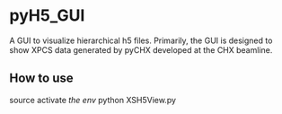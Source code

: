 # pyH5_GUI
A GUI to visualize hierarchical h5 files. Primarily, the GUI is designed to show XPCS data generated by pyCHX developed at the CHX beamline.

## How to use
source activate *the env*
python XSH5View.py
